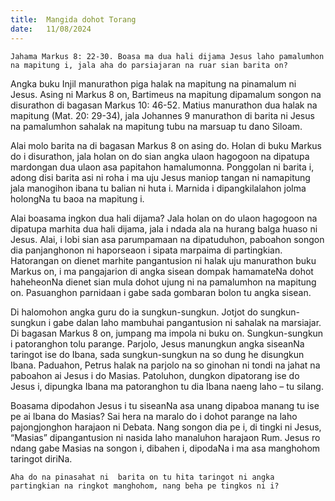 ```yaml
---
title:  Mangida dohot Torang
date:   11/08/2024
---
```


`Jahama Markus 8: 22-30. Boasa ma dua hali dijama Jesus laho pamalumhon na mapitung i, jala aha do parsiajaran na ruar sian barita on?`

Angka buku Injil manurathon piga halak na mapitung na pinamalum ni Jesus. Asing ni Markus 8 on, Bartimeus na mapitung dipamalum songon na disurathon di bagasan Markus 10: 46-52. Matius manurathon dua halak na mapitung (Mat. 20: 29-34), jala Johannes 9 manurathon di barita ni Jesus na pamalumhon sahalak na mapitung tubu na marsuap tu dano Siloam.

Alai molo barita na di bagasan Markus 8 on asing do. Holan di buku Markus do i disurathon, jala holan on do sian angka ulaon hagogoon na dipatupa mardongan dua ulaon asa papitahon hamalumonna. Ponggolan ni barita i, adong disi barita asi ni roha i ma uju Jesus maniop tangan ni namapitung jala manogihon ibana tu balian ni huta i. Marnida i dipangkilalahon jolma holongNa tu baoa na mapitung i.

Alai boasama ingkon dua hali dijama? Jala holan on do ulaon hagogoon na dipatupa marhita dua hali dijama, jala i ndada ala na hurang balga huaso ni Jesus. Alai, i lobi sian asa parumpamaan na dipatuduhon, paboahon songon dia panjanghonon ni haporseaon i sipata marpaima di partingkian. Hatorangan on dienet marhite pangantusion ni halak uju manurathon buku Markus on, i ma pangajarion di angka sisean dompak hamamateNa dohot haheheonNa dienet sian mula dohot ujung ni na pamalumhon na mapitung on. Pasuanghon parnidaan i gabe sada gombaran bolon tu angka sisean.

Di halomohon angka guru do ia sungkun-sungkun. Jotjot do sungkun-sungkun i gabe dalan laho mambuhai pangantusion ni sahalak na marsiajar. Di bagasan Markus 8 on, jumpang ma impola ni buku on. Sungkun-sungkun i patoranghon tolu parange. Parjolo, Jesus manungkun angka siseanNa taringot ise do Ibana, sada sungkun-sungkun na so dung he disungkun Ibana. Paduahon, Petrus halak na parjolo na so ginohan ni tondi na jahat na paboahon ai Jesus i do Masias. Patoluhon, dungkon dipatorang ise do Jesus i, dipungka Ibana ma patoranghon tu dia Ibana naeng laho – tu silang.

Boasama dipodahon Jesus i tu siseanNa asa unang dipaboa manang tu ise pe ai Ibana do Masias? Sai hera na maralo do i dohot parange na laho pajongjonghon harajaon ni Debata. Nang songon dia pe i, di tingki ni Jesus, “Masias” dipangantusion ni nasida laho manaluhon harajaon Rum. Jesus ro ndang gabe Masias na songon i, dibahen i, dipodaNa i ma asa manghohom taringot diriNa.

`Aha do na pinasahat ni  barita on tu hita taringot ni angka partingkian na ringkot manghohom, nang beha pe tingkos ni i?`
